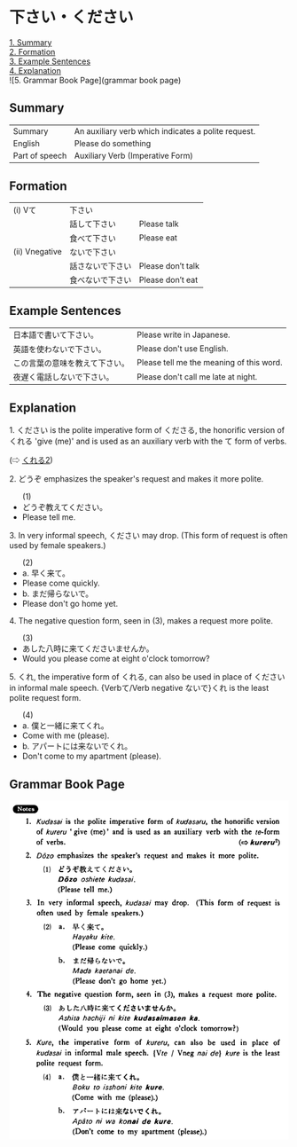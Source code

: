 # 下さい・ください

[1. Summary](#summary)<br>
[2. Formation](#formation)<br>
[3. Example Sentences](#example-sentences)<br>
[4. Explanation](#explanation)<br>
![5. Grammar Book Page](grammar book page)<br>


## Summary

<table><tr>   <td>Summary</td>   <td>An auxiliary verb which indicates a polite request.</td></tr><tr>   <td>English</td>   <td>Please do something</td></tr><tr>   <td>Part of speech</td>   <td>Auxiliary Verb (Imperative Form)</td></tr></table>

## Formation

<table class="table"> <tbody><tr class="tr head"> <td class="td"><span class="numbers">(i)</span> <span> <span class="bold">Vて</span></span></td> <td class="td"><span class="concept">下さい</span> </td> <td class="td"><span>&nbsp;</span></td> </tr> <tr class="tr"> <td class="td"><span>&nbsp;</span></td> <td class="td"><span>話して<span class="concept">下さい</span></span> </td> <td class="td"><span>Please talk</span></td> </tr> <tr class="tr"> <td class="td"><span>&nbsp;</span></td> <td class="td"><span>食べて<span class="concept">下さい</span></span> </td> <td class="td"><span>Please eat</span></td> </tr> <tr class="tr head"> <td class="td"><span class="numbers">(ii)</span> <span> <span class="bold">Vnegative</span></span></td> <td class="td"><span class="concept">ないで下さい</span> </td> <td class="td"><span>&nbsp;</span></td> </tr> <tr class="tr"> <td class="td"><span>&nbsp;</span></td> <td class="td"><span>話さ<span class="concept">ないで下さい</span></span> </td> <td class="td"><span>Please don’t talk</span></td> </tr> <tr class="tr"> <td class="td"><span>&nbsp;</span></td> <td class="td"><span>食べ<span class="concept">ないで下さい</span></span> </td> <td class="td"><span>Please don’t eat</span></td> </tr></tbody></table>

## Example Sentences

<table><tr>   <td>日本語で書いて下さい。</td>   <td>Please write in Japanese.</td></tr><tr>   <td>英語を使わないで下さい。</td>   <td>Please don't use English.</td></tr><tr>   <td>この言葉の意味を教えて下さい。</td>   <td>Please tell me the meaning of this word.</td></tr><tr>   <td>夜遅く電話しないで下さい。</td>   <td>Please don't call me late at night.</td></tr></table>

## Explanation

<p>1. <span class="cloze">ください</span> is the polite imperative form of <span class="cloze">くださる</span>, the honorific version of くれる 'give (me)' and is used as an auxiliary verb with the て form of verbs.</p>  <p>(⇨ <a href="#㊦ 呉れる・くれる (2)">くれる2</a>)</p>  <p>2. どうぞ emphasizes the speaker's request and makes it more polite.</p>  <ul>(1) <li>どうぞ教えて<span class="cloze">ください</span>。</li> <li>Please tell me.</li> </ul>  <p>3. In very informal speech, <span class="cloze">ください</span> may drop. (This form of request is often used by female speakers.)</p>  <ul>(2) <li>a. 早く来て。</li> <li>Please come quickly.</li> <div class="divide"></div> <li>b. まだ帰らないで。</li> <li>Please don't go home yet.</li> </ul>  <p>4. The negative question form, seen in (3), makes a request more polite.</p>  <ul>(3) <li>あした八時に来て<span class="cloze">くださいません</span>か。</li> <li>Would you please come at eight o'clock tomorrow?</li> </ul>  <p>5. くれ, the imperative form of くれる, can also be used in place of <span class="cloze">ください</span> in informal male speech. {Verbて/Verb negative ないで}くれ is the least polite request form.</p>  <ul>(4) <li>a. 僕と一緒に来てくれ。</li> <li>Come with me (please).</li> <div class="divide"></div> <li>b. アパートには来ないでくれ。</li> <li>Don't come to my apartment (please).</li> </ul>

## Grammar Book Page

![](../img/Basic下さい.png)

